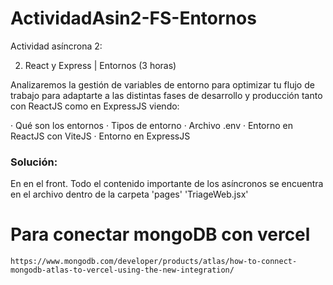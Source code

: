 # ActividadAsin2-FS-Entornos

Actividad asíncrona 2:

2. React y Express | Entornos (3 horas)

Analizaremos la gestión de variables de entorno para optimizar tu flujo de trabajo para adaptarte a las distintas fases de desarrollo y producción tanto con ReactJS como en ExpressJS viendo:

· Qué son los entornos
· Tipos de entorno
· Archivo .env
· Entorno en ReactJS con ViteJS
· Entorno en ExpressJS 


### Solución:

En en el front. Todo el contenido importante de los asíncronos se encuentra en el archivo dentro de la carpeta 'pages' 'TriageWeb.jsx'


# Para conectar mongoDB con vercel
`https://www.mongodb.com/developer/products/atlas/how-to-connect-mongodb-atlas-to-vercel-using-the-new-integration/`